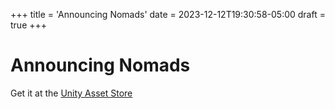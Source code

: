 +++
title = 'Announcing Nomads'
date = 2023-12-12T19:30:58-05:00
draft = true
+++
# Announcing Nomads

Get it at the [Unity Asset Store](https://u3d.as/3btY)
